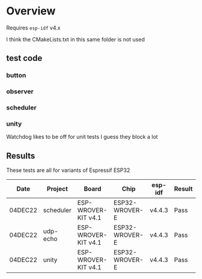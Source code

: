 # Overview

Requires `esp-idf` v4.x

I think the CMakeLists.txt in this same folder is not used
## test code

### button

### observer


### scheduler

### unity

Watchdog likes to be off for unit tests I guess they block a lot

## Results

These tests are all for variants of Espressif ESP32

|   Date  | Project      | Board                | Chip           | esp-idf  | Result |
| ------- | ------------ | -------------------- | -------------- | -------  | ------ |
| 04DEC22 | scheduler    | ESP-WROVER-KIT v4.1  | ESP32-WROVER-E | v4.4.3   | Pass   |
| 04DEC22 | udp-echo     | ESP-WROVER-KIT v4.1  | ESP32-WROVER-E | v4.4.3   | Pass   |
| 04DEC22 | unity        | ESP-WROVER-KIT v4.1  | ESP32-WROVER-E | v4.4.3   | Pass   |


